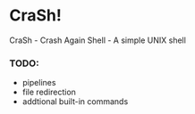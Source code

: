 # CraSh!
CraSh - Crash Again Shell - A simple UNIX shell

### TODO:
- pipelines
- file redirection
- addtional built-in commands
